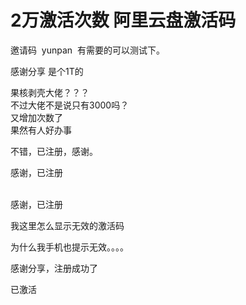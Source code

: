 # 2万激活次数 阿里云盘激活码


邀请码&nbsp;&nbsp;yunpan&nbsp;&nbsp;有需要的可以测试下。

感谢分享 是个1T的<img src="static/image/smiley/yct/022.gif" smilieid="42" border="0" alt="" />

果核剥壳大佬？？？<br />
不过大佬不是说只有3000吗？<br />
又增加次数了<br />
果然有人好办事

不错，已注册，感谢。

感谢，已注册

<br />
感谢，已注册

我这里怎么显示无效的激活码

为什么我手机也提示无效。。。。

感谢分享，注册成功了

已激活
